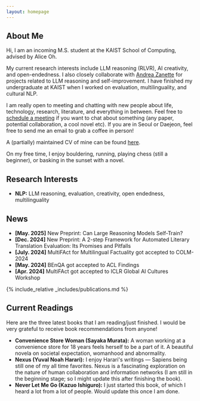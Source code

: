 ```yaml
---
layout: homepage
---
```


## About Me

Hi, I am an incoming M.S. student at the KAIST School of Computing, advised by Alice Oh. 

My current research interests include LLM reasoning (RLVR), AI creativity, and open-endedness. I also closely collaborate with [Andrea Zanette](https://azanette.com/) for projects related to LLM reasoning and self-improvement. I have finished my undergraduate at KAIST when I worked on evaluation, multilinguality, and cultural NLP.

I am really open to meeting and chatting with new people about life, technology, research, literature, and everything in between. Feel free to [schedule a meeting](https://calendly.com/sheikhshafayat2/30min) if you want to chat about something (any paper, potential collaboration, a cool novel etc). If you are in Seoul or Daejeon, feel free to send me an email to grab a coffee in person! 

A (partially) maintained CV of mine can be found [here](https://docs.google.com/document/d/1qmBlSpN3PfOCr4rOwJWPg8lZisJHGYy0PhR2ARucJmc/edit).

On my free time, I enjoy bouldering, running, playing chess (still a beginner), or basking in the sunset with a novel.

## Research Interests

- **NLP:** LLM reasoning, evaluation, creativity, open endedness, multilinguality

## News
- **[May. 2025]** New Preprint: Can Large Reasoning Models Self-Train?
- **[Dec. 2024]** New Preprint: A 2-step Framework for Automated Literary Translation Evaluation: Its Promises and Pitfalls
- **[July. 2024]** MultiFAct for Multilingual Factuality got accepted to COLM-2024 
- **[May. 2024]** BEnQA got accepted to ACL Findings
- **[Apr. 2024]** MultiFAct got accepted to ICLR Global AI Cultures Workshop


{% include_relative _includes/publications.md %}

<!-- {% include_relative _includes/services.md %} -->
## Current Readings 

Here are the three latest books that I am reading/just finished. I would be very grateful to receive book recommendations from anyone!
- **Convenience Store Woman (Sayaka Murata):** A woman working at a convenience store for 18 years feels herself to be a part of it. A beautiful novela on societal expectation, womanhood and abnormality. 
- **Nexus (Yuval Noah Harari):** I enjoy Harari's writings — Sapiens being still one of my all time favorites. Nexus is a fascinating exploration on the nature of human collaboration and information networks (I am still in the beginning stage; so I might update this after finishing the book). 
- **Never Let Me Go (Kazuo Ishiguro):** I just started this book, of which I heard a lot from a lot of people. Would update this once I am done.
